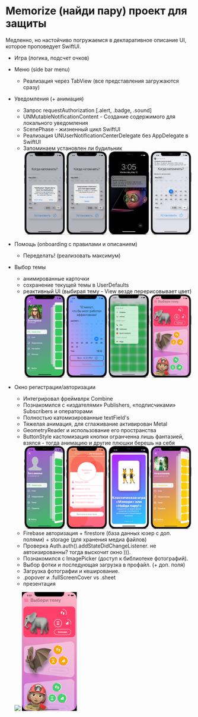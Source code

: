 # Memorize (найди пару) проект для защиты
Медленно, но настойчиво погружаемся в декларативное описание UI, которое проповедует SwiftUI.

- Игра (логика, подсчет очков)
- Меню (side bar menu)
    - Реализация через TabView (все представления загружаются сразу)  
- Уведомления (+ анимация)
    - Запрос requestAuthorization [.alert, .badge, .sound]
    - UNMutableNotificationContent - Создание содержимого для локального уведомления
    - ScenePhase - жизненный цикл SwiftUI
    - Реализация UNUserNotificationCenterDelegate без AppDelegate в SwiftUI
    - Запоминаем установлен ли будильник
    <img src="https://github.com/ihValery/Notification/blob/main/Notification.png?raw=true"></a>
- Помощь (onboarding с правилами и описанием)
    - Переделать! (реализовать максимум)
- Выбор темы
    - анимированные карточки
    - сохранение текущей темы в UserDefaults
    - реактивный UI (выбирая тему - View везде перерисовывает цвет)
    <img src="https://github.com/ihValery/Memorize/blob/main/Memorize/ImageForReadme/previewApp.png?raw=true"></a>
- Окно регистрации/авторизации
    - Интегрировал фреймвлрк Combine
    - Познакомился с «издателями» Publishers, «подписчиками» Subscribers и операторами
    - Полностью катомизированные textField's
    - Тяжелая анимация, для сглаживание активирован Metal
    - GeometryReader и использование его пространства
    - ButtonStyle кастомизация кнопки огранченна лишь фантазией, взялся - тогда анимацию и другие плюшки берешь на себя
    <img src="https://github.com/ihValery/Memorize/blob/main/Memorize/ImageForReadme/AuthMemory.png"></a>
    - Firebase авторизация + firestore (база данных юзер с доп. полями) + storage (для хранения медиа файлов)
    - Проверка Auth.auth().addStateDidChangeListener. не автоизированны? тогда выскочит окно ))).
    - Познакомился с ImagePicker (доступ к библиотеке фотографий).
    - Выбор фотки и последующая загрузка в профайл. (+ доп. поля)
    - Загрузка фотографии и кеширование.
    - .popover и .fullScreenCover vs .sheet
    - презентация
    
    <img src="https://github.com/ihValery/CombineFirebase/blob/main/Lesson39Preview.gif?raw=true"></a>
    <img src="https://github.com/ihValery/Memorize/blob/main/Memorize/ImageForReadme/NewTheme75.gif?raw=true"></a>
